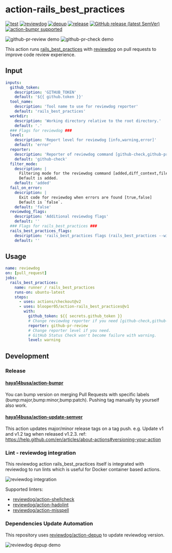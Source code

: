 # action-rails_best_practices

[![test](https://github.com/blooper05/action-rails_best_practices/workflows/test/badge.svg)](https://github.com/blooper05/action-rails_best_practices/actions?query=workflow%3Atest)
[![reviewdog](https://github.com/blooper05/action-rails_best_practices/workflows/reviewdog/badge.svg)](https://github.com/blooper05/action-rails_best_practices/actions?query=workflow%3Areviewdog)
[![depup](https://github.com/blooper05/action-rails_best_practices/workflows/depup/badge.svg)](https://github.com/blooper05/action-rails_best_practices/actions?query=workflow%3Adepup)
[![release](https://github.com/blooper05/action-rails_best_practices/workflows/release/badge.svg)](https://github.com/blooper05/action-rails_best_practices/actions?query=workflow%3Arelease)
[![GitHub release (latest SemVer)](https://img.shields.io/github/v/release/blooper05/action-rails_best_practices?logo=github&sort=semver)](https://github.com/blooper05/action-rails_best_practices/releases)
[![action-bumpr supported](https://img.shields.io/badge/bumpr-supported-ff69b4?logo=github&link=https://github.com/haya14busa/action-bumpr)](https://github.com/haya14busa/action-bumpr)

![github-pr-review demo](https://user-images.githubusercontent.com/3797062/73162963-4b8e2b00-4132-11ea-9a3f-f9c6f624c79f.png)
![github-pr-check demo](https://user-images.githubusercontent.com/3797062/73163032-70829e00-4132-11ea-8481-f213a37db354.png)

This action runs [rails_best_practices] with [reviewdog] on pull requests to improve
code review experience.

[rails_best_practices]:https://github.com/flyerhzm/rails_best_practices
[reviewdog]:https://github.com/reviewdog/reviewdog

## Input

<!-- TODO: update -->
```yaml
inputs:
  github_token:
    description: 'GITHUB_TOKEN'
    default: '${{ github.token }}'
  tool_name:
    description: 'Tool name to use for reviewdog reporter'
    default: 'rails_best_practices'
  workdir:
    description: 'Working directory relative to the root directory.'
    default: '.'
  ### Flags for reviewdog ###
  level:
    description: 'Report level for reviewdog [info,warning,error]'
    default: 'error'
  reporter:
    description: 'Reporter of reviewdog command [github-check,github-pr-review,github-pr-check].'
    default: 'github-check'
  filter_mode:
    description: |
      Filtering mode for the reviewdog command [added,diff_context,file,nofilter].
      Default is added.
    default: 'added'
  fail_on_error:
    description: |
      Exit code for reviewdog when errors are found [true,false]
      Default is `false`.
    default: 'false'
  reviewdog_flags:
    description: 'Additional reviewdog flags'
    default: ''
  ### Flags for rails_best_practices ###
  rails_best_practices_flags:
    description: 'rails_best_practices flags (rails_best_practices --without-color --silent . <rails_best_practices_flags>)'
    default: ''
```

## Usage

```yaml
name: reviewdog
on: [pull_request]
jobs:
  rails_best_practices:
    name: runner / rails_best_practices
    runs-on: ubuntu-latest
    steps:
      - uses: actions/checkout@v2
      - uses: blooper05/action-rails_best_practices@v1
        with:
          github_token: ${{ secrets.github_token }}
          # Change reviewdog reporter if you need [github-check,github-pr-review,github-pr-check].
          reporter: github-pr-review
          # Change reporter level if you need.
          # GitHub Status Check won't become failure with warning.
          level: warning
```

## Development

### Release

#### [haya14busa/action-bumpr](https://github.com/haya14busa/action-bumpr)
You can bump version on merging Pull Requests with specific labels (bump:major,bump:minor,bump:patch).
Pushing tag manually by yourself also work.

#### [haya14busa/action-update-semver](https://github.com/haya14busa/action-update-semver)

This action updates major/minor release tags on a tag push. e.g. Update v1 and v1.2 tag when released v1.2.3.
ref: https://help.github.com/en/articles/about-actions#versioning-your-action

### Lint - reviewdog integration

This reviewdog action rails_best_practices itself is integrated with reviewdog to run lints
which is useful for Docker container based actions.

![reviewdog integration](https://user-images.githubusercontent.com/3797062/72735107-7fbb9600-3bde-11ea-8087-12af76e7ee6f.png)

Supported linters:

- [reviewdog/action-shellcheck](https://github.com/reviewdog/action-shellcheck)
- [reviewdog/action-hadolint](https://github.com/reviewdog/action-hadolint)
- [reviewdog/action-misspell](https://github.com/reviewdog/action-misspell)

### Dependencies Update Automation
This repository uses [reviewdog/action-depup](https://github.com/reviewdog/action-depup) to update
reviewdog version.

![reviewdog depup demo](https://user-images.githubusercontent.com/3797062/73154254-170e7500-411a-11ea-8211-912e9de7c936.png)
